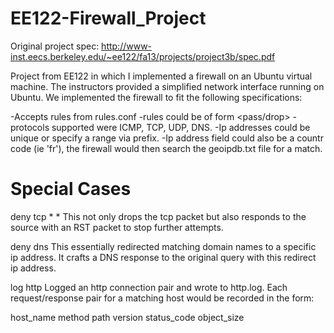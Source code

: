 EE122-Firewall_Project
======================

Original project spec: http://www-inst.eecs.berkeley.edu/~ee122/fa13/projects/project3b/spec.pdf

Project from EE122 in which I implemented a firewall on an Ubuntu virtual machine. The instructors provided a simplified network interface running on Ubuntu. We implemented the firewall to fit the following specifications:

-Accepts rules from rules.conf
-rules could be of form <pass/drop> <protocol> <ipaddress> <portnumber>
-protocols supported were ICMP, TCP, UDP, DNS.
-Ip addresses could be unique or specify a range via prefix.
-Ip address field could also be a countr code (ie 'fr'), the firewall would then search the geoipdb.txt file for a match.

Special Cases
=============

deny tcp * *
This not only drops the tcp packet but also responds to the source with an RST packet to stop further attempts.

deny dns <domain name>
This essentially redirected matching domain names to a specific ip address. It crafts a DNS response to the original query with this redirect ip address.

log http <host name>
Logged an http connection pair and wrote to http.log. Each request/response pair for a matching host would be recorded in the form:

host_name method path version status_code object_size

